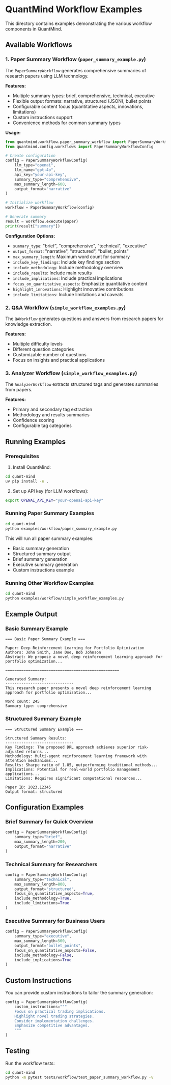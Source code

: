 # QuantMind Workflow Examples

This directory contains examples demonstrating the various workflow components in QuantMind.

## Available Workflows

### 1. Paper Summary Workflow (`paper_summary_example.py`)

The `PaperSummaryWorkflow` generates comprehensive summaries of research papers using LLM technology.

**Features:**
- Multiple summary types: brief, comprehensive, technical, executive
- Flexible output formats: narrative, structured (JSON), bullet points
- Configurable content focus (quantitative aspects, innovations, limitations)
- Custom instructions support
- Convenience methods for common summary types

**Usage:**
```python
from quantmind.workflow.paper_summary_workflow import PaperSummaryWorkflow
from quantmind.config.workflows import PaperSummaryWorkflowConfig

# Create configuration
config = PaperSummaryWorkflowConfig(
    llm_type="openai",
    llm_name="gpt-4o",
    api_key="your-api-key",
    summary_type="comprehensive",
    max_summary_length=600,
    output_format="narrative"
)

# Initialize workflow
workflow = PaperSummaryWorkflow(config)

# Generate summary
result = workflow.execute(paper)
print(result["summary"])
```

**Configuration Options:**
- `summary_type`: "brief", "comprehensive", "technical", "executive"
- `output_format`: "narrative", "structured", "bullet_points"
- `max_summary_length`: Maximum word count for summary
- `include_key_findings`: Include key findings section
- `include_methodology`: Include methodology overview
- `include_results`: Include main results
- `include_implications`: Include practical implications
- `focus_on_quantitative_aspects`: Emphasize quantitative content
- `highlight_innovations`: Highlight innovative contributions
- `include_limitations`: Include limitations and caveats

### 2. Q&A Workflow (`simple_workflow_examples.py`)

The `QAWorkflow` generates questions and answers from research papers for knowledge extraction.

**Features:**
- Multiple difficulty levels
- Different question categories
- Customizable number of questions
- Focus on insights and practical applications

### 3. Analyzer Workflow (`simple_workflow_examples.py`)

The `AnalyzerWorkflow` extracts structured tags and generates summaries from papers.

**Features:**
- Primary and secondary tag extraction
- Methodology and results summaries
- Confidence scoring
- Configurable tag categories

## Running Examples

### Prerequisites

1. Install QuantMind:
```bash
cd quant-mind
uv pip install -e .
```

2. Set up API key (for LLM workflows):
```bash
export OPENAI_API_KEY="your-openai-api-key"
```

### Running Paper Summary Examples

```bash
cd quant-mind
python examples/workflow/paper_summary_example.py
```

This will run all paper summary examples:
- Basic summary generation
- Structured summary output
- Brief summary generation
- Executive summary generation
- Custom instructions example

### Running Other Workflow Examples

```bash
cd quant-mind
python examples/workflow/simple_workflow_examples.py
```

## Example Output

### Basic Summary Example
```
=== Basic Paper Summary Example ===

Paper: Deep Reinforcement Learning for Portfolio Optimization
Authors: John Smith, Jane Doe, Bob Johnson
Abstract: We propose a novel deep reinforcement learning approach for portfolio optimization...

==================================================

Generated Summary:
------------------------------
This research paper presents a novel deep reinforcement learning approach for portfolio optimization...

Word count: 245
Summary type: comprehensive
```

### Structured Summary Example
```
=== Structured Summary Example ===

Structured Summary Results:
------------------------------
Key Findings: The proposed DRL approach achieves superior risk-adjusted returns...
Methodology: Multi-agent reinforcement learning framework with attention mechanisms...
Results: Sharpe ratio of 1.85, outperforming traditional methods...
Implications: Potential for real-world portfolio management applications...
Limitations: Requires significant computational resources...

Paper ID: 2023.12345
Output format: structured
```

## Configuration Examples

### Brief Summary for Quick Overview
```python
config = PaperSummaryWorkflowConfig(
    summary_type="brief",
    max_summary_length=200,
    output_format="narrative"
)
```

### Technical Summary for Researchers
```python
config = PaperSummaryWorkflowConfig(
    summary_type="technical",
    max_summary_length=800,
    output_format="structured",
    focus_on_quantitative_aspects=True,
    include_methodology=True,
    include_limitations=True
)
```

### Executive Summary for Business Users
```python
config = PaperSummaryWorkflowConfig(
    summary_type="executive",
    max_summary_length=500,
    output_format="bullet_points",
    focus_on_quantitative_aspects=False,
    include_methodology=False,
    include_implications=True
)
```

## Custom Instructions

You can provide custom instructions to tailor the summary generation:

```python
config = PaperSummaryWorkflowConfig(
    custom_instructions="""
    Focus on practical trading implications.
    Highlight novel trading strategies.
    Consider implementation challenges.
    Emphasize competitive advantages.
    """
)
```

## Testing

Run the workflow tests:

```bash
cd quant-mind
python -m pytest tests/workflow/test_paper_summary_workflow.py -v
```
